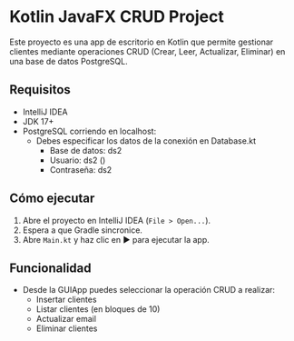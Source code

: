 # Kotlin JavaFX CRUD Project

Este proyecto es una app de escritorio en Kotlin que permite gestionar clientes mediante operaciones CRUD (Crear, Leer, Actualizar, Eliminar) en una base de datos PostgreSQL.

## Requisitos

- IntelliJ IDEA
- JDK 17+
- PostgreSQL corriendo en localhost: 
  - Debes especificar los datos de la conexión en Database.kt
    - Base de datos: ds2 
    - Usuario: ds2 ()
    - Contraseña: ds2

## Cómo ejecutar

1. Abre el proyecto en IntelliJ IDEA (`File > Open...`).
2. Espera a que Gradle sincronice.
3. Abre `Main.kt` y haz clic en ▶️ para ejecutar la app.

## Funcionalidad
- Desde la GUIApp puedes seleccionar la operación CRUD a realizar:
  - Insertar clientes
  - Listar clientes (en bloques de 10)
  - Actualizar email
  - Eliminar clientes